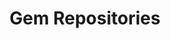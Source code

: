 ---
linktitle: Gem Repositories
title: Gem Repositories 
description: An overview of Gem Repositories which offer a way to share gems.
weight: 200
---